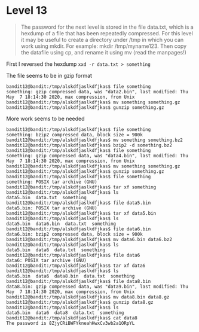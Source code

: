 # Level 13

> The password for the next level is stored in the file data.txt, which is a hexdump of a file that has been repeatedly compressed. For this level it may be useful to create a directory under /tmp in which you can work using mkdir. For example: mkdir /tmp/myname123. Then copy the datafile using cp, and rename it using mv (read the manpages!)

First I reversed the hexdump
`xxd -r data.txt > something`

The file seems to be in gzip format
```
bandit12@bandit:/tmp/alskdfjaslkdfjkas$ file something 
something: gzip compressed data, was "data2.bin", last modified: Thu May  7 18:14:30 2020, max compression, from Unix
bandit12@bandit:/tmp/alskdfjaslkdfjkas$ mv something something.gz
bandit12@bandit:/tmp/alskdfjaslkdfjkas$ gunzip something.gz 
```

More work seems to be needed
```
bandit12@bandit:/tmp/alskdfjaslkdfjkas$ file something 
something: bzip2 compressed data, block size = 900k
bandit12@bandit:/tmp/alskdfjaslkdfjkas$ mv something something.bz2
bandit12@bandit:/tmp/alskdfjaslkdfjkas$ bzip2 -d something.bz2
bandit12@bandit:/tmp/alskdfjaslkdfjkas$ file something 
something: gzip compressed data, was "data4.bin", last modified: Thu May  7 18:14:30 2020, max compression, from Unix
bandit12@bandit:/tmp/alskdfjaslkdfjkas$ mv something something.gz
bandit12@bandit:/tmp/alskdfjaslkdfjkas$ gunzip something.gz 
bandit12@bandit:/tmp/alskdfjaslkdfjkas$ file something 
something: POSIX tar archive (GNU)
bandit12@bandit:/tmp/alskdfjaslkdfjkas$ tar xf something 
bandit12@bandit:/tmp/alskdfjaslkdfjkas$ ls
data5.bin  data.txt  something
bandit12@bandit:/tmp/alskdfjaslkdfjkas$ file data5.bin 
data5.bin: POSIX tar archive (GNU)
bandit12@bandit:/tmp/alskdfjaslkdfjkas$ tar xf data5.bin
bandit12@bandit:/tmp/alskdfjaslkdfjkas$ ls
data5.bin  data6.bin  data.txt  something
bandit12@bandit:/tmp/alskdfjaslkdfjkas$ file data6.bin
data6.bin: bzip2 compressed data, block size = 900k
bandit12@bandit:/tmp/alskdfjaslkdfjkas$ mv data6.bin data6.bz2
bandit12@bandit:/tmp/alskdfjaslkdfjkas$ ls
data5.bin  data6  data.txt  something
bandit12@bandit:/tmp/alskdfjaslkdfjkas$ file data6 
data6: POSIX tar archive (GNU)
bandit12@bandit:/tmp/alskdfjaslkdfjkas$ tar xf data6
bandit12@bandit:/tmp/alskdfjaslkdfjkas$ ls
data5.bin  data6  data8.bin  data.txt  something
bandit12@bandit:/tmp/alskdfjaslkdfjkas$ file data8.bin 
data8.bin: gzip compressed data, was "data9.bin", last modified: Thu May  7 18:14:30 2020, max compression, from Unix
bandit12@bandit:/tmp/alskdfjaslkdfjkas$ mv data8.bin data8.gz
bandit12@bandit:/tmp/alskdfjaslkdfjkas$ gunzip data8.gz 
bandit12@bandit:/tmp/alskdfjaslkdfjkas$ ls
data5.bin  data6  data8  data.txt  something
bandit12@bandit:/tmp/alskdfjaslkdfjkas$ cat data8 
The password is 8ZjyCRiBWFYkneahHwxCv3wb2a1ORpYL
```

